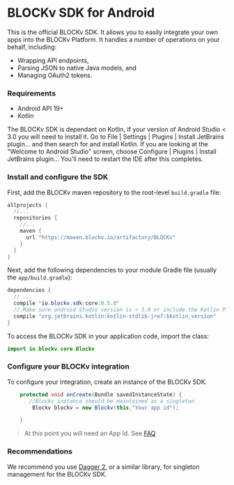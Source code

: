 BLOCKv SDK for Android
======================

This is the official BLOCKv SDK. It allows you to easily integrate your own apps into the BLOCKv Platform. It handles a number of operations on your behalf, including:

- Wrapping API endpoints,
- Parsing JSON to native Java models, and
- Managing OAuth2 tokens.

### Requirements

- Android API 19+
- Kotlin

The BLOCKv SDK is dependant on Kotlin, if your version of Android Studio < 3.0 you will need to install it. Go to File | Settings | Plugins | Install JetBrains plugin… and then search for and install Kotlin. If you are looking at the "Welcome to Android Studio" screen, choose Configure | Plugins | Install JetBrains plugin… You'll need to restart the IDE after this completes.


### Install and configure the SDK

First, add the BLOCKv maven repository to the root-level `build.gradle` file:

```java
allprojects {
  //...
  repositories {
    //...
    maven {
      url "https://maven.blockv.io/artifactory/BLOCKv"
    }
  }
}
```

Next, add the following dependencies to your module Gradle file (usually the `app/build.gradle`):

```java
dependencies {
  // ...
  compile 'io.blockv.sdk:core:0.5.0'
  // Make sure android Studio version is > 3.0 or include the Kotlin Plugin
  compile "org.jetbrains.kotlin:kotlin-stdlib-jre7:$kotlin_version"
}
```

To access the BLOCKv SDK in your application code, import the class:

```java
import io.blockv.core.Blockv
```

### Configure your BLOCKv integration

To configure your integration, create an instance of the BLOCKv SDK.

```java
    protected void onCreate(Bundle savedInstanceState) {
       //Blockv instance should be maintained as a singleton
        Blockv blockv = new Blockv(this,"Your app id");

    }
```

> At this point you will need an App Id. See [FAQ](https://developer-dev.blockv.io/docs/faq)

### Recommendations

We recommend you use [Dagger 2](https://github.com/google/dagger), or a similar library, for singleton management for the BLOCKv SDK.